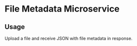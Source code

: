 # File Metadata Microservice

## Usage
Upload a file and receive JSON with file metadata in response.
